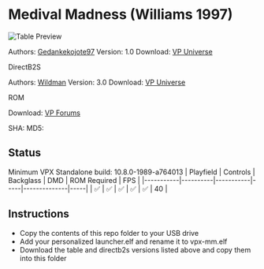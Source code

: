 # Medival Madness (Williams 1997)

![Table Preview](https://vpuniverse.com/screenshots/monthly_2022_04/28518970_MedievalMadness.png.93530b680f2cee000f2508aeed6b0fec.png)

Authors: [Gedankekojote97](https://vpuniverse.com/profile/42203-gedankekojote97/)
Version: 1.0
Download: [VP Universe](https://vpuniverse.com/files/file/9784-medieval-madness-mod-nfozzy-fleep-sounds-lut-11/)

DirectB2S

Authors: [Wildman](https://vpuniverse.com/profile/5-wildman/)
Version: 3.0
Download: [VP Universe](https://vpuniverse.com/files/file/2212-medieval-madnesswilliams-1997/)

ROM

Download: [VP Forums](https://www.vpforums.org/index.php?app=downloads&showfile=1347)

SHA: 
MD5: 

## Status 

Minimum VPX Standalone build: 10.8.0-1989-a764013
| Playfield | Controls | Backglass | DMD | ROM Required | FPS | 
|-----------|----------|-----------|-----|--------------|-----|
| :white_check_mark: | :white_check_mark: | :white_check_mark: | :white_check_mark: | :white_check_mark: | 40 |

## Instructions

- Copy the contents of this repo folder to your USB drive
- Add your personalized launcher.elf and rename it to vpx-mm.elf
- Download the table and directb2s versions listed above and copy them into this folder